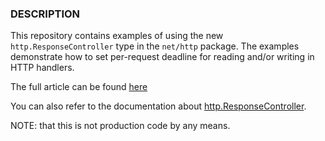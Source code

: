 ### DESCRIPTION

This repository contains examples of using the new `http.ResponseController` type in the `net/http` package. The
examples demonstrate how to set per-request deadline for reading and/or writing in HTTP handlers.

The full article can be found [here](https://medium.com/@miralizoda.komron/testing-timeout-scenarios-in-golang-unleashing-read-and-write-deadlines-8710cecfef5d)

You can also refer to the documentation
about [http.ResponseController](https://pkg.go.dev/net/http#ResponseController).

NOTE: that this is not production code by any means.
